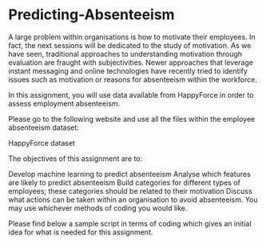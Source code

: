 # Predicting-Absenteeism

A large problem within organisations is how to motivate their employees. In fact, the next sessions will be dedicated to the study of motivation. As we have seen, traditional approaches to understanding motivation through evaluation are fraught with subjectivities. Newer approaches that leverage instant messaging and online technologies have recently tried to identify issues such as motivation or reasons for absenteeism within the workforce. 

In this assignment, you will use data available from HappyForce in order to assess employment absenteeism.

Please go to the following website and use all the files within the employee absenteeism dataset:

﻿HappyForce dataset﻿

The objectives of this assignment are to:

Develop machine learning to predict absenteeism
Analyse which features are likely to predict absenteeism
Build categories for different types of employees; these categories should be related to their motivation
Discuss what actions can be taken within an organisation to avoid absenteeism.
You may use whichever methods of coding you would like. 

Please find below a sample script in terms of coding which gives an initial idea for what is needed for this assignment. 
